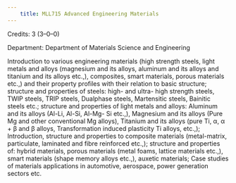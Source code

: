 ```yaml
---
    title: MLL715 Advanced Engineering Materials
---
```

Credits: 3 (3–0–0)

Department: Department of Materials Science and Engineering

Introduction to various engineering materials (high strength steels, light metals and alloys (magnesium and its alloys, aluminum and its alloys and titanium and its alloys etc.,), composites, smart materials, porous materials etc.,) and their property profiles with their relation to basic structure; structure and properties of steels: high- and ultra- high strength steels, TWIP steels, TRIP steels, Dualphase steels, Martensitic steels, Bainitic steels etc.; structure and properties of light metals and alloys: Aluminum and its alloys (Al-Li, Al-Si, Al-Mg- Si etc.,), Magnesium and its alloys (Pure Mg and other conventional Mg alloys), Titanium and its alloys (pure Ti, α, α + β and β alloys, Transformation induced plasticity Ti alloys, etc.,); Introduction, structure and properties to composite materials (metal-matrix, particulate, laminated and fibre reinforced etc.,); structure and properties of: hybrid materials, porous materials (metal foams, lattice materials etc.,), smart materials (shape memory alloys etc.,), auxetic materials; Case studies of materials applications in automotive, aerospace, power generation sectors etc.